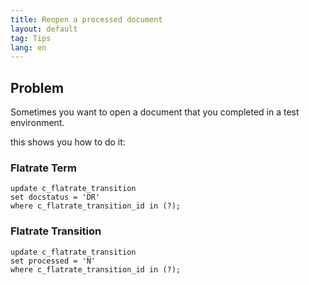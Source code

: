 ```yaml
---
title: Reopen a processed document
layout: default
tag: Tips
lang: en
---
```


## Problem

Sometimes you want to open a document that you completed in a test environment.

this shows you how to do it:

### Flatrate Term

```
update c_flatrate_transition 
set docstatus = 'DR' 
where c_flatrate_transition_id in (?);
```

### Flatrate Transition

```
update c_flatrate_transition 
set processed = 'N' 
where c_flatrate_transition_id in (?);
```

